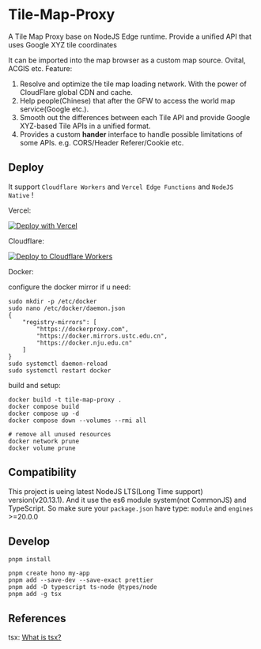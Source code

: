# Tile-Map-Proxy

A Tile Map Proxy base on NodeJS Edge runtime. Provide a unified API that uses Google XYZ tile coordinates

It can be imported into the map browser as a custom map source. Ovital, ACGIS etc.
Feature:

1. Resolve and optimize the tile map loading network. With the power of CloudFlare global CDN and cache.
2. Help people(Chinese) that after the GFW to access the world map service(Google etc.).
3. Smooth out the differences between each Tile API and provide Google XYZ-based Tile APIs in a unified format.
4. Provides a custom **hander** interface to handle possible limitations of some APIs. e.g. CORS/Header Referer/Cookie etc.

## Deploy

It support `Cloudflare Workers` and `Vercel Edge Functions` and `NodeJS Native` !

Vercel:

[![Deploy with Vercel](https://vercel.com/button)](https://vercel.com/new/clone?repository-url=https://github.com/whalefell/Tile-Map-Proxy)

Cloudflare:

[![Deploy to Cloudflare Workers](https://deploy.workers.cloudflare.com/button)](https://deploy.workers.cloudflare.com/?url=https://github.com/whalefell/Tile-Map-Proxy)

Docker:

configure the docker mirror if u need:

```shell
sudo mkdir -p /etc/docker
sudo nano /etc/docker/daemon.json
{
    "registry-mirrors": [
        "https://dockerproxy.com",
        "https://docker.mirrors.ustc.edu.cn",
        "https://docker.nju.edu.cn"
    ]
}
sudo systemctl daemon-reload
sudo systemctl restart docker
```

build and setup:

```shell
docker build -t tile-map-proxy .
docker compose build
docker compose up -d
docker compose down --volumes --rmi all

# remove all unused resources
docker network prune
docker volume prune
```

## Compatibility

This project is ueing latest NodeJS LTS(Long Time support) version(v20.13.1). And it use the es6 module system(not CommonJS) and TypeScript. So make sure your `package.json` have type: `module` and `engines` >=20.0.0

## Develop

```shell
pnpm install

pnpm create hono my-app
pnpm add --save-dev --save-exact prettier
pnpm add -D typescript ts-node @types/node
pnpm add -g tsx
```

## References

tsx: [What is tsx?](https://dev.to/_staticvoid/how-to-run-typescript-natively-in-nodejs-with-tsx-3a0c)
